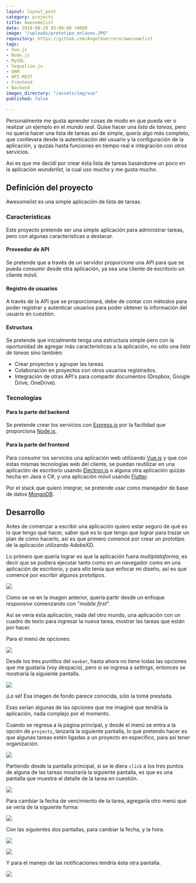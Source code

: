 ```yaml
---
layout: layout_post
category: projects
title: Awesomelist
date: 2018-08-29 05:00:00 +0000
image: "/uploads/prototipo_enlaces.JPG"
repository: https://github.com/AngelGuerrero/awesomelist
tags:
- Vue.js
- Node.js
- MySQL
- Sequelize.js
- ORM
- API-REST
- Frontend
- Backend
images_directory: "/assets/img/vue"
published: false

---
```

Personalmente me gusta aprender cosas de modo en que pueda ver o realizar un ejemplo en el _mundo real_. Quise hacer una _lista de tareas_, pero no quería hacer una lista de tareas así de simple, quería algo más completo, que conllevara desde la autenticación del usuario y la configuración de la aplicación, y quizás hasta funciones en tiempo real e integración con otros servicios.

Así es que me decidí por crear ésta lista de tareas basándome un poco en la aplicación _wunderlist_, la cual uso mucho y me gusta mucho.

## Definición del proyecto

Awesomelist es una simple aplicación de lista de tareas.

### Características

Este proyecto pretende ser una simple aplicación para administrar tareas, pero con algunas características a destacar.

#### Proveedor de API

Se pretende que a través de un servidor proporcione una API para que se pueda consumir desde otra aplicación, ya sea una cliente de escritorio un cliente móvil.

#### Registro de usuarios

A través de la API que se proporcionará, debe de contar con métodos para poder registrar y autenticar usuarios para poder obtener la información del usuario en cuestión.

#### Estructura

Se pretende que inicialmente tenga una estructura simple pero con la oportunidad de agregar más características a la aplicación, no sólo una _lista de tareas_ sino también:

* Crear proyectos y agrupar las tareas.
* Colaboración en proyectos con otros usuarios registrados.
* Integración de otras API's para compartir documentos (Dropbox, Google Drive, OneDrive).

### Tecnologías

#### Para la parte del backend

Se pretende crear los servicios con [Express.js](http://expressjs.com/es/) por la facilidad que proporciona [Node.js](https://nodejs.org/es/).

#### Para la parte del frontend

Para consumir los servicios una aplicación web utilizando [Vue.js](https://vuejs.org/) y que con estas mismas tecnologías web del cliente, se puedan reutilizar en una aplicación de escritorio usando [Electron.js](https://electronjs.org/) o alguna otra aplicación quizás hecha en Java o C#, y una aplicación móvil usando [Flutter](https://flutter.io/).

Por el stack que quiero integrar, se pretende usar como manejador de base de datos [MongoDB](https://www.mongodb.com/).

## Desarrollo

Antes de comenzar a escribir una aplicación quiero estar seguro de qué es lo que tengo qué hacer, saber qué es lo que tengo que lograr para trazar un plan de cómo hacerlo, así es que primero comencé por crear un prototipo de la aplicación utilizando AdobeXD.

Lo primero que quería lograr es que la aplicación fuera _multiplataforma_, es decir que se pudiera ejecutar tanto como en un navegador como en una aplicación de escritorio, y para ello tenía que enfocar mi diseño, así es que comencé por escribir algunos prototipos.

![](/uploads/prototipo_mobil.JPG)

Como se ve en la imagen anterior, quería partir desde un enfoque _responsive_ comenzando con "_mobile first_".

Así se vería ésta aplicación, nada del otro mundo, una aplicación con un cuadro de texto para ingresar la nueva tarea, mostrar las tareas que están por hacer.

Para el menú de opciones:

![](/uploads/prototipo_mobil_menu.JPG)

Desde los tres puntitos del `navbar`, hasta ahora no tiene todas las opciones que me gustaría (voy despacio), pero si se ingresa a _settings_, entonces se mostraría la siguiente pantalla.

![](/uploads/prototipo_mobil_perfil.JPG)

¡Lo sé! Esa imagen de fondo parece conocida, sólo la tomé prestada.

Esas serían algunas de las opciones que me imaginé que tendría la aplicación, nada complejo por el momento.

Cuando se regresa a la página principal, y desde el menú se entra a la opción de `projects`, lanzaría la siguiente pantalla, lo que pretendo hacer es que algunas tareas estén ligadas a un proyecto en específico, para así tener organización.

![](/uploads/prototipo_mobil_projects.JPG)

Partiendo desde la pantalla principal, si se le diera `click` a los tres puntos de alguna de las tareas mostraría la siguiente pantalla, es que es una pantalla que muestra el detalle de la tarea en cuestión.

![](/uploads/prototipo_mobil_tarea_detalle.JPG)

Para cambiar la fecha de vencimiento de la tarea, agregaría otro menú que se vería de la siguiente forma:

![](/uploads/prototipo_mobil_tarea--cambiar-fecha.JPG)

Con las siguientes dos pantallas, para cambiar la fecha, y la hora.

![](/uploads/prototipo_mobil_tarea--reloj.JPG)

![](/uploads/prototipo_mobil_tarea--reloj-hora.JPG)

Y para el manejo de las notificaciones tendría ésta otra pantalla.

![](/uploads/prototipo_mobil_tarea--notificaciones.JPG)